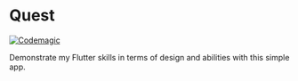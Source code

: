 # Quest

[![Codemagic](https://api.codemagic.io/apps/5fcf2fdcc906fa0012fbe2b8/5fcf2fdcc906fa0012fbe2b7/status_badge.svg)](https://codemagic.io/apps/5fcf2fdcc906fa0012fbe2b8/5fcf2fdcc906fa0012fbe2b7/latest_build)

Demonstrate my Flutter skills in terms of design and abilities with this simple app.
